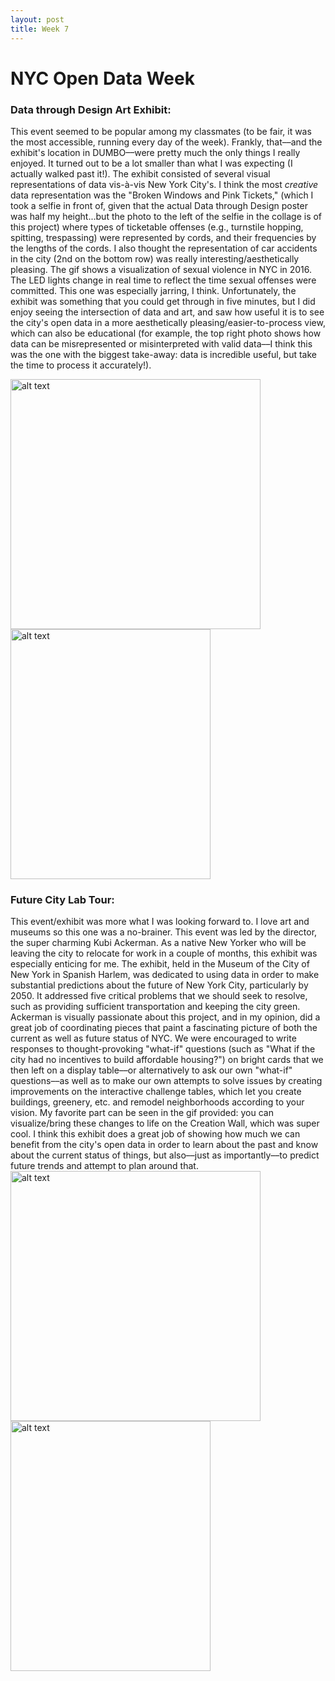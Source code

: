 ```yaml
---
layout: post
title: Week 7
---
```


# NYC Open Data Week

### Data through Design Art Exhibit:
This event seemed to be popular among my classmates (to be fair, it was the most accessible, running every day of the week). Frankly, that––and the exhibit's location in DUMBO––were pretty much the only things I really enjoyed. It turned out to be a lot smaller than what I was expecting (I actually walked past it!). The exhibit consisted of several visual representations of data vis-à-vis New York City's. I think the most *creative* data representation was the "Broken Windows and Pink Tickets," (which I took a selfie in front of, given that the actual Data through Design poster was half my height...but the photo to the left of the selfie in the collage is of this project) where types of ticketable offenses (e.g., turnstile hopping, spitting, trespassing) were represented by cords, and their frequencies by the lengths of the cords. I also thought the representation of car accidents in the city (2nd on the bottom row) was really interesting/aesthetically pleasing. The gif shows a visualization of sexual violence in NYC in 2016. The LED lights change in real time to reflect the time sexual offenses were committed. This one was especially jarring, I think. Unfortunately, the exhibit was something that you could get through in five minutes, but I did enjoy seeing the intersection of data and art, and saw how useful it is to see the city's open data in a more aesthetically pleasing/easier-to-process view, which can also be educational (for example, the top right photo shows how data can be misrepresented or misinterpreted with valid data––I think this was the one with the biggest take-away: data is incredible useful, but take the time to process it accurately!).

<img src="https://github.com/nyu-ossd-s18/jad626-weekly/blob/master/images/post_images/IMG_1699.png?raw=true" alt="alt text" width="400" height="400"><img src="https://github.com/nyu-ossd-s18/jad626-weekly/blob/master/images/post_images/2016sv.gif?raw=true" alt="alt text" width="320" height="400">


### Future City Lab Tour:

This event/exhibit was more what I was looking forward to. I love art and museums so this one was a no-brainer. This event was led by the director, the super charming Kubi Ackerman. As a native New Yorker who will be leaving the city to relocate for work in a couple of months, this exhibit was especially enticing for me. The exhibit, held in the Museum of the City of New York in Spanish Harlem, was dedicated to using data in order to make substantial predictions about the future of New York City, particularly by 2050. It addressed five critical problems that we should seek to resolve, such as providing sufficient transportation and keeping the city green. Ackerman is visually passionate about this project, and in my opinion, did a great job of coordinating pieces that paint a fascinating picture of both the current as well as future status of NYC. We were encouraged to write responses to thought-provoking "what-if" questions (such as "What if the city had no incentives to build affordable housing?") on bright cards that we then left on a display table––or alternatively to ask our own "what-if" questions––as well as to make our own attempts to solve issues by creating improvements on the interactive challenge tables, which let you create buildings, greenery, etc. and remodel neighborhoods according to your vision. My favorite part can be seen in the gif provided: you can visualize/bring these changes to life on the Creation Wall, which was super cool. I think this exhibit does a great job of showing how much we can benefit from the city's open data in order to learn about the past and know about the current status of things, but also––just as importantly––to predict future trends and attempt to plan around that.
<img src="https://github.com/nyu-ossd-s18/jad626-weekly/blob/master/images/post_images/IMG_1693.png?raw=true" alt="alt text" width="400" height="400"><img src="https://github.com/nyu-ossd-s18/jad626-weekly/blob/master/images/post_images/nyc2050.gif?raw=true" alt="alt text" width="320" height="400">
